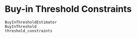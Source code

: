 # Buy-in Threshold Constraints

```@docs
BuyInThresholdEstimator
BuyInThreshold
threshold_constraints
```
